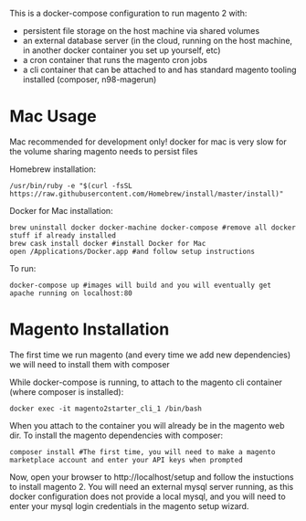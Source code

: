 This is a docker-compose configuration to run magento 2 with: 

- persistent file storage on the host machine via shared volumes
- an external database server (in the cloud, running on the host machine, in another docker container you set up yourself, etc)
- a cron container that runs the magento cron jobs
- a cli container that can be attached to and has standard magento tooling installed (composer, n98-magerun)

Mac Usage
=========

Mac recommended for development only! docker for mac is very slow for the volume sharing magento needs to persist files

Homebrew installation:

    /usr/bin/ruby -e "$(curl -fsSL https://raw.githubusercontent.com/Homebrew/install/master/install)"

Docker for Mac installation:

    brew uninstall docker docker-machine docker-compose #remove all docker stuff if already installed
    brew cask install docker #install Docker for Mac
    open /Applications/Docker.app #and follow setup instructions


To run:

    docker-compose up #images will build and you will eventually get apache running on localhost:80


Magento Installation
====================

The first time we run magento (and every time we add new dependencies) we will need to install them with composer

While docker-compose is running, to attach to the magento cli container (where composer is installed):

    docker exec -it magento2starter_cli_1 /bin/bash

When you attach to the container you will already be in the magento web dir. To install the magento dependencies with composer:

    composer install #The first time, you will need to make a magento marketplace account and enter your API keys when prompted

Now, open your browser to http://localhost/setup and follow the instuctions to install magento 2. You will need an external mysql server running, as this docker configuration does not provide a local mysql, and you will need to enter your mysql login credentials in the magento setup wizard.

